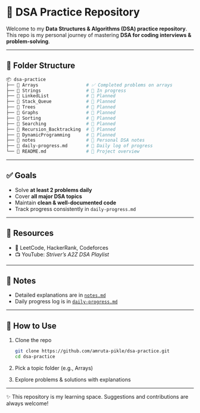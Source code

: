 
# 🚀 DSA Practice Repository

Welcome to my **Data Structures & Algorithms (DSA) practice repository**.  
This repo is my personal journey of mastering **DSA for coding interviews & problem-solving**.  

---


## 📁 Folder Structure

```bash
📦 dsa-practice  
├── 📁 Arrays                  # ✅ Completed problems on arrays  
├── 📁 Strings                 # 🚧 In progress  
├── 📁 LinkedList              # 📝 Planned  
├── 📁 Stack_Queue             # 📝 Planned  
├── 📁 Trees                   # 📝 Planned  
├── 📁 Graphs                  # 📝 Planned  
├── 📁 Sorting                 # 📝 Planned  
├── 📁 Searching               # 📝 Planned  
├── 📁 Recursion_Backtracking  # 📝 Planned  
├── 📁 DynamicProgramming      # 📝 Planned  
├── 📁 notes                   # 📒 Personal DSA notes  
├── 📄 daily-progress.md       # 📆 Daily log of progress  
└── 📄 README.md               # 📌 Project overview  
````

---

## ✅ Goals

* Solve **at least 2 problems daily**
* Cover **all major DSA topics**
* Maintain **clean & well-documented code**
* Track progress consistently in `daily-progress.md`

---

## 📝 Resources

* 📘 LeetCode, HackerRank, Codeforces
* 📺 YouTube: *Striver’s A2Z DSA Playlist*

---

## 🔖 Notes

* Detailed explanations are in [`notes.md`](./notes.md)
* Daily progress log is in [`daily-progress.md`](./daily-progress.md)

---

## 🌟 How to Use

1. Clone the repo

   ```bash
   git clone https://github.com/amruta-pikle/dsa-practice.git
   cd dsa-practice
   ```
2. Pick a topic folder (e.g., Arrays)
3. Explore problems & solutions with explanations

---


✨ This repository is my learning space. Suggestions and contributions are always welcome!

